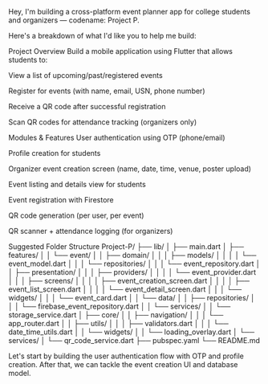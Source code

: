 Hey, I'm building a cross-platform event planner app for college students and organizers — codename: Project P.

Here's a breakdown of what I'd like you to help me build:

Project Overview
Build a mobile application using Flutter that allows students to:

View a list of upcoming/past/registered events

Register for events (with name, email, USN, phone number)

Receive a QR code after successful registration

Scan QR codes for attendance tracking (organizers only)

Modules & Features
User authentication using OTP (phone/email)

Profile creation for students

Organizer event creation screen (name, date, time, venue, poster upload)

Event listing and details view for students

Event registration with Firestore

QR code generation (per user, per event)

QR scanner + attendance logging (for organizers)

Suggested Folder Structure
Project-P/
├── lib/
│   ├── main.dart
│   ├── features/
│   │   └── event/
│   │       ├── domain/
│   │       │   ├── models/
│   │       │   │   └── event_model.dart
│   │       │   └── repositories/
│   │       │   └── event_repository.dart
│   │       ├── presentation/
│   │       │   ├── providers/
│   │       │   │   └── event_provider.dart
│   │       │   ├── screens/
│   │       │   │   ├── event_creation_screen.dart
│   │       │   │   ├── event_list_screen.dart
│   │       │   │   └── event_detail_screen.dart
│   │       │   └── widgets/
│   │       │   └── event_card.dart
│   │       └── data/
│   │           ├── repositories/
│   │           │   └── firebase_event_repository.dart
│   │           └── services/
│   │               └── storage_service.dart
│   ├── core/
│   │   ├── navigation/
│   │   │   └── app_router.dart
│   │   ├── utils/
│   │   │   ├── validators.dart
│   │   │   └── date_time_utils.dart
│   │   └── widgets/
│   │   └── loading_overlay.dart
│   └── services/
│   └── qr_code_service.dart
├── pubspec.yaml
└── README.md


Let's start by building the user authentication flow with OTP and profile creation. After that, we can tackle the event creation UI and database model.